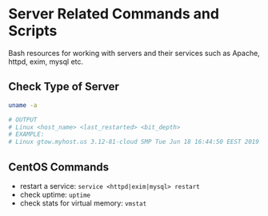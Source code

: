 # Server Related Commands and Scripts
Bash resources for working with servers and their services such as Apache, httpd, exim, mysql etc.


## Check Type of Server
```bash
uname -a

# OUTPUT
# Linux <host_name> <last_restarted> <bit_depth>
# EXAMPLE: 
# Linux gtow.myhost.us 3.12-81-cloud SMP Tue Jun 18 16:44:50 EEST 2019 x86_64 GNU/Linux
```






## CentOS Commands
- restart a service: ```service <httpd|exim|mysql> restart```
- check uptime: ```uptime```
- check stats for virtual memory: ```vmstat```
